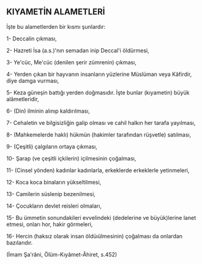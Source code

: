 ## KIYAMETİN ALAMETLERİ

İşte bu alametlerden bir kısmı şunlardır:

1-  Deccalin çıkması,

2-  Hazreti İsa (a.s.)'nın semadan inip Deccal'i öl­dürmesi,

3-  Ye'cüc, Me'cüc (denilen şerir zümrenin) çık­ması,

4-  Yerden çıkan bir hayvanın insanların yüzleri­ne Müslüman veya Kâfirdir, diye damga vur­ması,

5-  Keza güneşin battığı yerden doğmasıdır. İşte bunlar (kıyametin) büyük alâmetleridir,

6-  (Din) ilminin alınıp kaldırılması,

7-  Cehaletin ve bilgisizliğin galip olması ve cahil halkın her tarafa yayılması,

8-  (Mahkemelerde haklı) hükmün (hakimler ta­rafından rüşvetle) satılması,

9-  (Çeşitli) çalgıların ortaya çıkması,

10- Şarap (ve çeşitli içkilerin) içilmesinin çoğalma­sı,

11- (Cinsel yönden) kadınlar kadınlarla, erkeklerde erkeklerle yetinmeleri,

12- Koca koca binaların yükseltilmesi,

13- Camilerin süslenip bezenilmesi,

14- Çocukların devlet reisleri olmaları,

15- Bu ümmetin sonundakileri evvelindeki (dede­lerine ve büyük)lerine lanet etmesi, onları hor, hakir görmeleri,

16- Hercin (haksız olarak insan öldüıülmesinin) çoğalması da onlardan bazılarıdır.

(İmam Şa'râni, Ölüm-Kıyâmet-Âhiret, s.452)
